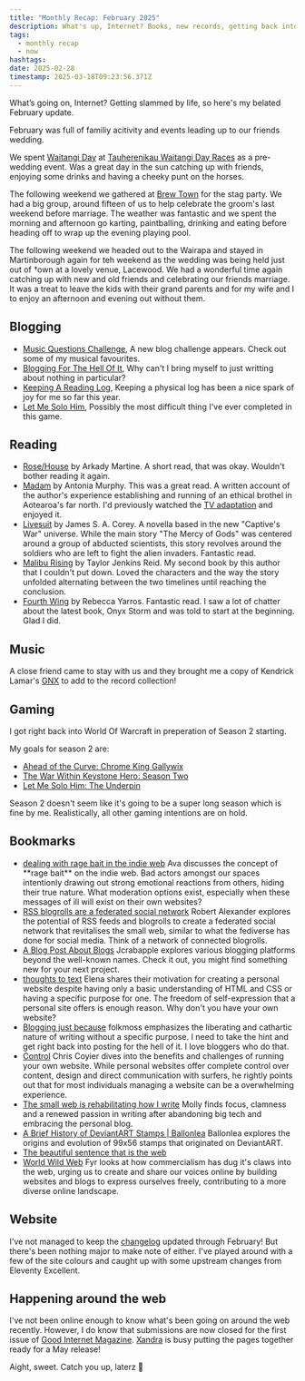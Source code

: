 ```yaml
---
title: "Monthly Recap: February 2025"
description: What's up, Internet? Books, new records, getting back into Warcraft and enjoying being offline and celebrating weddings.
tags:
  - monthly recap
  - now
hashtags:
date: 2025-02-28
timestamp: 2025-03-18T09:23:56.371Z
---
```


What’s going on, Internet? Getting slammed by life, so here's my belated February update.

February was full of familiy acitivity and events leading up to our friends wedding.

We spent [Waitangi Day](https://www.waitangi.org.nz/whats-on/waitangi-day) at [Tauherenikau Waitangi Day Races](https://www.tauherenikau.co.nz/waitangi-racing/) as a pre-wedding event. Was a great day in the sun catching up with friends, enjoying some drinks and having a cheeky punt on the horses.

The following weekend we gathered at [Brew Town](https://www.brewtown.co.nz/) for the stag party. We had a big group, around fifteen of us to help celebrate the groom's last weekend before marriage. The weather was fantastic and we spent the morning and afternoon go karting, paintballing, drinking and eating before heading off to wrap up the evening playing pool.

The following weekend we headed out to the Wairapa and stayed in Martinborough again for teh weekend as the wedding was being held just out of †own at a lovely venue, Lacewood. We had a wonderful time again catching up with new and old friends and celebrating our friends marriage. It was a treat to leave the kids with their grand parents and for my wife and I to enjoy an afternoon and evening out without them.

## Blogging

- [Music Questions Challenge](/posts/music-questions-challenge/), A new blog challenge appears. Check out some of my musical favourites.
- [Blogging For The Hell Of It](/posts/blogging-for-the-hell-of-it/), Why can't I bring myself to just writting about nothing in particular?
- [Keeping A Reading Log](/posts/keeping-a-reading-log/), Keeping a physical log has been a nice spark of joy for me so far this year.
- [Let Me Solo Him](/posts/let-me-solo-him/), Possibly the most difficult thing I've ever completed in this game.

## Reading

- [Rose/House](/bookshelf/rose/house/) by Arkady Martine. A short read, that was okay. Wouldn't bother reading it again.
- [Madam](/bookshelf/madam/) by Antonia Murphy. This was a great read. A written account of the author's experience establishing and running of an ethical brothel in Aotearoa's far north. I'd previously watched the [TV adaptation](https://www.themoviedb.org/tv/256720-madam) and enjoyed it.
- [Livesuit](/bookshelf/livesuit/) by James S. A. Corey. A novella based in the new "Captive's War" universe. While the main story "The Mercy of Gods" was centered around a group of abducted scientists, this story revolves around the soldiers who are left to fight the alien invaders. Fantastic read.
- [Malibu Rising](/bookshelf/malibu-rising/) by Taylor Jenkins Reid. My second book by this author that I couldn't put down. Loved the characters and the way the story unfolded alternating between the two timelines until reaching the conclusion.
- [Fourth Wing](/bookshelf/fourth-wing/) by Rebecca Yarros. Fantastic read. I saw a lot of chatter about the latest book, Onyx Storm and was told to start at the beginning. Glad I did.

## Music

A close friend came to stay with us and they brought me a copy of Kendrick Lamar's [GNX](/recordshelf/#gnx) to add to the record collection!

## Gaming

I got right back into World Of Warcraft in preperation of Season 2 starting.

My goals for season 2 are:
- [Ahead of the Curve: Chrome King Gallywix](https://www.wowhead.com/achievement=41298/ahead-of-the-curve-chrome-king-gallywix)
- [The War Within Keystone Hero: Season Two](https://www.wowhead.com/achievement=40952/the-war-within-keystone-hero-season-two#)
- [Let Me Solo Him: The Underpin](https://www.wowhead.com/achievement=41210/let-me-solo-him-the-underpin)

Season 2 doesn't seem like it's going to be a super long season which is fine by me. Realistically, all other gaming intentions are on hold.

## Bookmarks

- [dealing with rage bait in the indie web](https://blog.avas.space/rage-bait/) Ava discusses the concept of \*\*rage bait\*\* on the indie web. Bad actors amongst our spaces intentionly drawing out strong emotional reactions from others, hiding their true nature. What moderation options exist, especially when these messages of ill will exist on their own websites?
- [RSS blogrolls are a federated social network](https://alexsci.com/blog/blogroll-network/) Robert Alexander explores the potential of RSS feeds and blogrolls to create a federated social network that revitalises the small web, similar to what the fediverse has done for social media. Think of a network of connected blogrolls.
- [A Blog Post About Blogs](https://cool-as-heck.blog/a-blog-post-about-blogs/) Jcrabapple explores various blogging platforms beyond the well-known names. Check it out, you might find something new for your next project.
- [thoughts to text](https://theresmiling.eu/blog/2024/10/why-my-own-website) Elena shares their motivation for creating a personal website despite having only a basic understanding of HTML and CSS or having a specific purpose for one. The freedom of self-expression that a personal site offers is enough reason. Why don't you have your own website?
- [Blogging just because](https://folkmoss.bearblog.dev/blogging-just-because/) folkmoss emphasizes the liberating and cathartic nature of writing without a specific purpose. I need to take the hint and get right back into posting for the hell of it. I love bloggers who do that.
- [Control](https://chriscoyier.net/2025/01/30/control/) Chris Coyier dives into the benefits and challenges of running your own website. While personal websites offer complete control over content, design and direct communication with surfers, he rightly points out that for most individuals managing a website can be a overwhelming experience.
- [The small web is rehabilitating how I write](https://drmollytov.bearblog.dev/the-small-web-is-rehabilitating-how-i-write/) Molly finds focus, clamness and a renewed passion in writing after abandoning big tech and embracing the personal blog.
- [A Brief History of DeviantART Stamps | Ballonlea](https://ballonlea.net/articles/stamp) Ballonlea explores the origins and evolution of 99x56 stamps that originated on DeviantART.
- [The beautiful sentence that is the web](https://cassidoo.co/post/web-dev-sentence/)
- [World Wild Web](https://fyr.io/) Fyr looks at how commercialism has dug it's claws into the web, urging us to create and share our voices online by building websites and blogs to express ourselves freely, contributing to a more diverse online landscape.

## Website

I've not managed to keep the [changelog](/changelog) updated through February! But there's been nothing major to make note of either. I've played around with a few of the site colours and caught up with some upstream changes from Eleventy Excellent.

## Happening around the web

I've not been online enough to know what's been going on around the web recently. However, I do know that submissions are now closed for the first issue of [Good Internet Magazine](https://goodinternetmagazine.com/). [Xandra](https://xandra.cc/) is busy putting the pages together ready for a May release!

Aight, sweet. Catch you up, laterz 👋